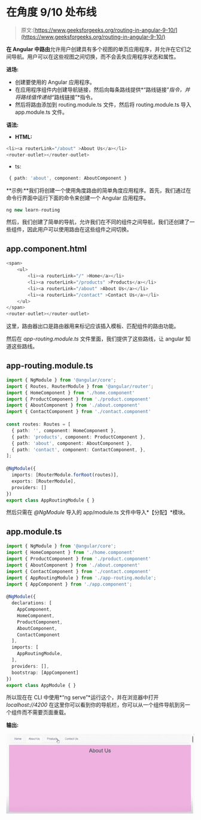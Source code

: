 # 在角度 9/10 处布线

> 原文:[https://www.geeksforgeeks.org/routing-in-angular-9-10/](https://www.geeksforgeeks.org/routing-in-angular-9-10/)

**在 Angular 中路由**允许用户创建具有多个视图的单页应用程序，并允许在它们之间导航。用户可以在这些视图之间切换，而不会丢失应用程序状态和属性。

**进场:**

*   创建要使用的 Angular 应用程序。
*   在应用程序组件内创建导航链接，然后向每条路线提供*“路线链接”*指令，并将路线值传递给*“路线链接”*指令。
*   然后将路由添加到 routing.module.ts 文件，然后将 routing.module.ts 导入 app.module.ts 文件。

**语法:**

*   **HTML:**

```ts
<li><a routerLink="/about" >About Us</a></li>
<router-outlet></router-outlet>
```

*   ts:

```ts
 { path: 'about', component: AboutComponent }
```

**示例:**我们将创建一个使用角度路由的简单角度应用程序。首先，我们通过在命令行界面中运行下面的命令来创建一个 Angular 应用程序。

```ts
ng new learn-routing
```

然后，我们创建了简单的导航，允许我们在不同的组件之间导航，我们还创建了一些组件，因此用户可以使用路由在这些组件之间切换。

## app.component.html

```ts
<span>
    <ul>
        <li><a routerLink="/" >Home</a></li>
        <li><a routerLink="/products" >Products</a></li>
        <li><a routerLink="/about" >About Us</a></li>
        <li><a routerLink="/contact" >Contact Us</a></li>
    </ul>
</span>
<router-outlet></router-outlet>
```

这里，路由器出口是路由器用来标记应该插入模板、匹配组件的路由功能。

然后在 *app-routing.module.ts* 文件里面，我们提供了这些路线，让 angular 知道这些路线。

## app-routing.module.ts

```ts
import { NgModule } from '@angular/core';
import { Routes, RouterModule } from '@angular/router';
import { HomeComponent } from './home.component'
import { ProductComponent } from './product.component'
import { AboutComponent } from './about.component'
import { ContactComponent } from './contact.component'

const routes: Routes = [
  { path: '', component: HomeComponent },
  { path: 'products', component: ProductComponent },
  { path: 'about', component: AboutComponent },
  { path: 'contact', component: ContactComponent, },
];

@NgModule({
  imports: [RouterModule.forRoot(routes)],
  exports: [RouterModule],
  providers: []
})
export class AppRoutingModule { }
```

然后只需在 *@NgModule* 导入的 app/module.ts 文件中导入*【分配】*模块。

## app.module.ts

```ts
import { NgModule } from '@angular/core';
import { HomeComponent } from './home.component'
import { ProductComponent } from './product.component'
import { AboutComponent } from './about.component'
import { ContactComponent } from './contact.component'
import { AppRoutingModule } from './app-routing.module';
import { AppComponent } from './app.component';

@NgModule({
  declarations: [
    AppComponent,
    HomeComponent,
    ProductComponent,
    AboutComponent,
    ContactComponent
  ],
  imports: [
    AppRoutingModule,
  ],
  providers: [],
  bootstrap: [AppComponent]
})
export class AppModule { }
```

所以现在在 CLI 中使用*“ng serve”*运行这个，并在浏览器中打开 *localhost://4200* 在这里你可以看到你的导航栏，你可以从一个组件导航到另一个组件而不需要页面重载。

**输出:**

![](img/3b6be6947d5a57d7ef6821bd98bcc680.png)